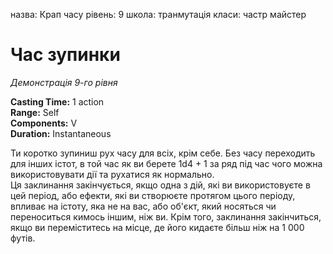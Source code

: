 назва: Крап часу рівень: 9 школа: транмутація класи: частр майстер

# Час зупинки
_Демонстрація 9-го рівня_

**Casting Time:** 1 action    
**Range:** Self    
**Components:** V    
**Duration:** Instantaneous

Ти коротко зупиниш рух часу для всіх, крім себе. Без часу переходить для інших істот, в той час як ви берете 1d4 + 1 за ряд під час чого можна використовувати дії та рухатися як нормально.    
Ця заклинання закінчується, якщо одна з дій, які ви використовуєте в цей період, або ефекти, які ви створюєте протягом цього періоду, впливає на істоту, яка не на вас, або об'єкт, який носяться чи переноситься кимось іншим, ніж ви. Крім того, заклинання закінчиться, якщо ви переміститесь на місце, де його кидаєте більш ніж на 1 000 футів. 